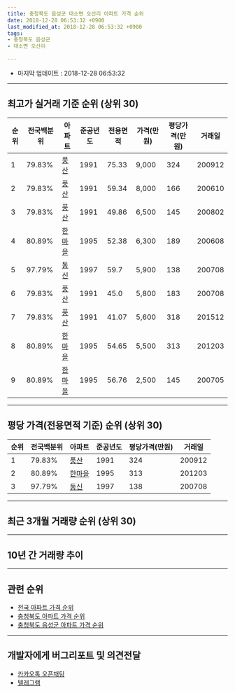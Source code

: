 ```yaml
---
title: 충청북도 음성군 대소면 오산리 아파트 가격 순위
date: 2018-12-28 06:53:32 +0900
last_modified_at: 2018-12-28 06:53:32 +0900
tags:
- 충청북도 음성군
- 대소면 오산리

---
```


* 마지막 업데이트 : 2018-12-28 06:53:32

---

## 최고가 실거래 기준 순위 (상위 30)


|순위|전국백분위|아파트|준공년도|전용면적|가격(만원)|평당가격(만원)|거래일|
|---|---|---|---|---|---|---|---|
|1|79.83%|[풍산](https://search.naver.com/search.naver?query=%EC%B6%A9%EC%B2%AD%EB%B6%81%EB%8F%84+%EC%9D%8C%EC%84%B1%EA%B5%B0+%EB%8C%80%EC%86%8C%EB%A9%B4+%EC%98%A4%EC%82%B0%EB%A6%AC+%ED%92%8D%EC%82%B0)|1991|75.33|9,000|324|200912|
|2|79.83%|[풍산](https://search.naver.com/search.naver?query=%EC%B6%A9%EC%B2%AD%EB%B6%81%EB%8F%84+%EC%9D%8C%EC%84%B1%EA%B5%B0+%EB%8C%80%EC%86%8C%EB%A9%B4+%EC%98%A4%EC%82%B0%EB%A6%AC+%ED%92%8D%EC%82%B0)|1991|59.34|8,000|166|200610|
|3|79.83%|[풍산](https://search.naver.com/search.naver?query=%EC%B6%A9%EC%B2%AD%EB%B6%81%EB%8F%84+%EC%9D%8C%EC%84%B1%EA%B5%B0+%EB%8C%80%EC%86%8C%EB%A9%B4+%EC%98%A4%EC%82%B0%EB%A6%AC+%ED%92%8D%EC%82%B0)|1991|49.86|6,500|145|200802|
|4|80.89%|[한마을](https://search.naver.com/search.naver?query=%EC%B6%A9%EC%B2%AD%EB%B6%81%EB%8F%84+%EC%9D%8C%EC%84%B1%EA%B5%B0+%EB%8C%80%EC%86%8C%EB%A9%B4+%EC%98%A4%EC%82%B0%EB%A6%AC+%ED%95%9C%EB%A7%88%EC%9D%84)|1995|52.38|6,300|189|200608|
|5|97.79%|[동신](https://search.naver.com/search.naver?query=%EC%B6%A9%EC%B2%AD%EB%B6%81%EB%8F%84+%EC%9D%8C%EC%84%B1%EA%B5%B0+%EB%8C%80%EC%86%8C%EB%A9%B4+%EC%98%A4%EC%82%B0%EB%A6%AC+%EB%8F%99%EC%8B%A0)|1997|59.7|5,900|138|200708|
|6|79.83%|[풍산](https://search.naver.com/search.naver?query=%EC%B6%A9%EC%B2%AD%EB%B6%81%EB%8F%84+%EC%9D%8C%EC%84%B1%EA%B5%B0+%EB%8C%80%EC%86%8C%EB%A9%B4+%EC%98%A4%EC%82%B0%EB%A6%AC+%ED%92%8D%EC%82%B0)|1991|45.0|5,800|183|200708|
|7|79.83%|[풍산](https://search.naver.com/search.naver?query=%EC%B6%A9%EC%B2%AD%EB%B6%81%EB%8F%84+%EC%9D%8C%EC%84%B1%EA%B5%B0+%EB%8C%80%EC%86%8C%EB%A9%B4+%EC%98%A4%EC%82%B0%EB%A6%AC+%ED%92%8D%EC%82%B0)|1991|41.07|5,600|318|201512|
|8|80.89%|[한마을](https://search.naver.com/search.naver?query=%EC%B6%A9%EC%B2%AD%EB%B6%81%EB%8F%84+%EC%9D%8C%EC%84%B1%EA%B5%B0+%EB%8C%80%EC%86%8C%EB%A9%B4+%EC%98%A4%EC%82%B0%EB%A6%AC+%ED%95%9C%EB%A7%88%EC%9D%84)|1995|54.65|5,500|313|201203|
|9|80.89%|[한마을](https://search.naver.com/search.naver?query=%EC%B6%A9%EC%B2%AD%EB%B6%81%EB%8F%84+%EC%9D%8C%EC%84%B1%EA%B5%B0+%EB%8C%80%EC%86%8C%EB%A9%B4+%EC%98%A4%EC%82%B0%EB%A6%AC+%ED%95%9C%EB%A7%88%EC%9D%84)|1995|56.76|2,500|145|200705|


---

## 평당 가격(전용면적 기준) 순위 (상위 30)


|순위|전국백분위|아파트|준공년도|평당가격(만원)|거래일|
|---|---|---|---|---|---|
|1|79.83%|[풍산](https://search.naver.com/search.naver?query=%EC%B6%A9%EC%B2%AD%EB%B6%81%EB%8F%84+%EC%9D%8C%EC%84%B1%EA%B5%B0+%EB%8C%80%EC%86%8C%EB%A9%B4+%EC%98%A4%EC%82%B0%EB%A6%AC+%ED%92%8D%EC%82%B0)|1991|324|200912|
|2|80.89%|[한마을](https://search.naver.com/search.naver?query=%EC%B6%A9%EC%B2%AD%EB%B6%81%EB%8F%84+%EC%9D%8C%EC%84%B1%EA%B5%B0+%EB%8C%80%EC%86%8C%EB%A9%B4+%EC%98%A4%EC%82%B0%EB%A6%AC+%ED%95%9C%EB%A7%88%EC%9D%84)|1995|313|201203|
|3|97.79%|[동신](https://search.naver.com/search.naver?query=%EC%B6%A9%EC%B2%AD%EB%B6%81%EB%8F%84+%EC%9D%8C%EC%84%B1%EA%B5%B0+%EB%8C%80%EC%86%8C%EB%A9%B4+%EC%98%A4%EC%82%B0%EB%A6%AC+%EB%8F%99%EC%8B%A0)|1997|138|200708|


---

## 최근 3개월 거래량 순위 (상위 30)


<div style="width:100%;">
    <canvas id="deal_count_ranking" height="250"></canvas>
</div>


<script>
new Chart(document.getElementById("deal_count_ranking"), {
    type: 'horizontalBar',
    data: {
        labels: ['풍산'],
        datasets: [{
            label: '실거래 수',
            data: [4],
            borderColor: "rgba(255, 0, 128, 1)",
            backgroundColor: "rgba(255, 0, 128, 0.5)",
            fill: false,
        }]
    },
    options: {
        responsive: true,
        title: {
            display: true,
            text: '최근 3개월 거래량 순위'
        },
        tooltips: {
            mode: 'index',
            intersect: false,
            callbacks: {
                title: function(tooltipItems, data) {
                    return "실거래 수:";
                },
                label: function(tooltipItem, data) {
                    return data.labels[tooltipItem.index] + ": " + tooltipItem.xLabel;
                }
            }
        },
        hover: {
            mode: 'nearest',
            intersect: true
        },
        scales: {
            xAxes: [{
                display: true,
                scaleLabel: {
                    display: true,
                    labelString: '실거래 수'
                },
                ticks: {
                    suggestedMin: 0,
                }
            }],
            yAxes: [{
                display: true,
                ticks: {
                    autoSkip: false,
                    callback: function(value, index, values) {
                        if (value.length > 15)
                            return value.substr(0, 13) + "...";
                        else
                            return value;
                    }
                },
                scaleLabel: {
                    display: false,
                }
            }]
        }
    }
});

</script>


---

## 10년 간 거래량 추이


<div style="width:100%;">
    <canvas id="deal_progress" height="250"></canvas>
</div>

<script>
new Chart(document.getElementById("deal_progress"), {
    type: 'line',
    data: {
        labels: ['200812','200901','200902','200903','200904','200905','200906','200907','200908','200909','200910','200911','200912','201001','201002','201003','201004','201005','201006','201007','201008','201009','201010','201011','201012','201101','201102','201103','201104','201105','201106','201107','201108','201109','201110','201111','201112','201201','201202','201203','201204','201205','201206','201207','201208','201209','201210','201211','201212','201301','201302','201303','201304','201305','201306','201307','201308','201309','201310','201311','201312','201401','201402','201403','201404','201405','201406','201407','201408','201409','201410','201411','201412','201501','201502','201503','201504','201505','201506','201507','201508','201509','201510','201511','201512','201601','201602','201603','201604','201605','201606','201607','201608','201609','201610','201611','201612','201701','201702','201703','201704','201705','201706','201707','201708','201709','201710','201711','201712','201801','201802','201803','201804','201805','201806','201807','201808','201809','201810','201811','201812'],
        datasets: [{
            label: '실거래 수',
            pointRadius: 1,
            data: [1, 1, 0, 0, 1, 2, 2, 1, 1, 1, 0, 0, 1, 1, 0, 2, 2, 1, 2, 0, 1, 1, 4, 1, 1, 1, 2, 2, 4, 0, 1, 0, 1, 0, 5, 0, 2, 2, 2, 3, 2, 1, 1, 0, 0, 0, 2, 2, 1, 0, 1, 2, 5, 2, 1, 0, 2, 1, 0, 0, 1, 0, 3, 4, 2, 2, 3, 3, 1, 2, 0, 2, 0, 2, 1, 3, 0, 4, 1, 1, 3, 1, 4, 2, 1, 1, 1, 0, 1, 2, 3, 1, 2, 3, 1, 2, 1, 1, 2, 3, 1, 3, 2, 1, 1, 1, 2, 0, 2, 2, 0, 1, 1, 0, 0, 0, 3, 0, 1, 3, 0],
            borderColor: "rgba(255, 201, 14, 1)",
            backgroundColor: "rgba(255, 201, 14, 0.5)",
            fill: true,
        }]
    },
    options: {
        responsive: true,
        title: {
            display: true,
            text: '10년간 거래량 추이'
        },
        tooltips: {
            mode: 'index',
            intersect: false,
        },
        hover: {
            mode: 'nearest',
            intersect: true
        },
        scales: {
            xAxes: [{
                display: true,
                scaleLabel: {
                    display: true,
                    labelString: '년/월'
                }
            }],
            yAxes: [{
                display: true,
                ticks: {
                    suggestedMin: 0,
                },
                scaleLabel: {
                    display: true,
                    labelString: '실거래 수'
                }
            }]
        }
    }
});

</script>


---

## 관련 순위

- [전국 아파트 가격 순위](https://inasie.github.io/apt-ranking/전국)
- [충청북도 아파트 가격 순위](https://inasie.github.io/apt-ranking/충청북도)
- [충청북도 음성군 아파트 가격 순위](https://inasie.github.io/apt-ranking/충청북도-음성군)


---

## 개발자에게 버그리포트 및 의견전달

- [카카오톡 오픈채팅](https://open.kakao.com/o/gLJUAP4)
- [텔레그램](https://t.me/inasie)

